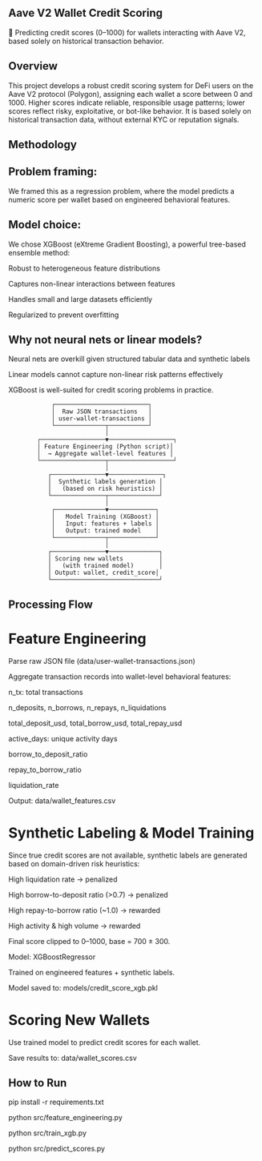 ## Aave V2 Wallet Credit Scoring
🔷 Predicting credit scores (0–1000) for wallets interacting with Aave V2, based solely on historical transaction behavior.


## Overview

This project develops a robust credit scoring system for DeFi users on the Aave V2 protocol (Polygon), assigning each wallet a score between 0 and 1000.
Higher scores indicate reliable, responsible usage patterns; lower scores reflect risky, exploitative, or bot-like behavior.
It is based solely on historical transaction data, without external KYC or reputation signals.

## Methodology

## Problem framing:

We framed this as a regression problem, where the model predicts a numeric score per wallet based on engineered behavioral features.

## Model choice:

We chose XGBoost (eXtreme Gradient Boosting), a powerful tree-based ensemble method:

Robust to heterogeneous feature distributions

Captures non-linear interactions between features

Handles small and large datasets efficiently

Regularized to prevent overfitting

## Why not neural nets or linear models?

Neural nets are overkill given structured tabular data and synthetic labels

Linear models cannot capture non-linear risk patterns effectively

XGBoost is well-suited for credit scoring problems in practice.

                ┌──────────────────────────┐
                │  Raw JSON transactions   │
                │ user-wallet-transactions │
                └──────────────┬───────────┘
                               │
            ┌──────────────────▼──────────────────┐
            │ Feature Engineering (Python script)│
            │  → Aggregate wallet-level features │
            └──────────────────┬──────────────────┘
                               │
               ┌───────────────▼───────────────┐
               │  Synthetic labels generation │
               │   (based on risk heuristics) │
               └───────────────┬──────────────┘
                               │
                ┌──────────────▼─────────────┐
                │   Model Training (XGBoost) │
                │   Input: features + labels │
                │   Output: trained model    │
                └──────────────┬─────────────┘
                               │
               ┌───────────────▼──────────────┐
               │ Scoring new wallets          │
               │   (with trained model)       │
               │ Output: wallet, credit_score│
               └──────────────────────────────┘


## Processing Flow

# Feature Engineering

Parse raw JSON file (data/user-wallet-transactions.json)

Aggregate transaction records into wallet-level behavioral features:

n_tx: total transactions

n_deposits, n_borrows, n_repays, n_liquidations

total_deposit_usd, total_borrow_usd, total_repay_usd

active_days: unique activity days

borrow_to_deposit_ratio

repay_to_borrow_ratio

liquidation_rate

Output: data/wallet_features.csv

# Synthetic Labeling & Model Training

Since true credit scores are not available, synthetic labels are generated based on domain-driven risk heuristics:

High liquidation rate → penalized

High borrow-to-deposit ratio (>0.7) → penalized

High repay-to-borrow ratio (~1.0) → rewarded

High activity & high volume → rewarded

Final score clipped to 0–1000, base = 700 ± 300.

Model: XGBoostRegressor

Trained on engineered features + synthetic labels.

Model saved to: models/credit_score_xgb.pkl

# Scoring New Wallets

Use trained model to predict credit scores for each wallet.

Save results to: data/wallet_scores.csv

## How to Run

pip install -r requirements.txt

python src/feature_engineering.py

python src/train_xgb.py

python src/predict_scores.py


